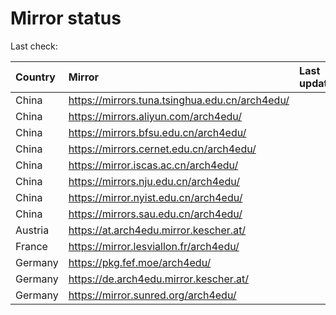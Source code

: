 <script src="./time.js"></script>
# Mirror status
Last check: <script type="text/javascript">localize(1743517440.6129298);</script>

|Country|Mirror|Last update|
|:------|:-----|:----------|
|China|https://mirrors.tuna.tsinghua.edu.cn/arch4edu/|<script type="text/javascript">localize(1743490118);</script>|
|China|https://mirrors.aliyun.com/arch4edu/|<script type="text/javascript">localize(1743490118);</script>|
|China|https://mirrors.bfsu.edu.cn/arch4edu/|<script type="text/javascript">localize(1743446597);</script>|
|China|https://mirrors.cernet.edu.cn/arch4edu/|<script type="text/javascript">localize(1743490118);</script>|
|China|https://mirror.iscas.ac.cn/arch4edu/|<script type="text/javascript">localize(1743490118);</script>|
|China|https://mirrors.nju.edu.cn/arch4edu/|<script type="text/javascript">localize(1743403756);</script>|
|China|https://mirror.nyist.edu.cn/arch4edu/|<script type="text/javascript">localize(1743490118);</script>|
|China|https://mirrors.sau.edu.cn/arch4edu/|<script type="text/javascript">localize(1731653531);</script>|
|Austria|https://at.arch4edu.mirror.kescher.at/|<script type="text/javascript">localize(1743490118);</script>|
|France|https://mirror.lesviallon.fr/arch4edu/|<script type="text/javascript">localize(1743490118);</script>|
|Germany|https://pkg.fef.moe/arch4edu/|<script type="text/javascript">localize(1743490118);</script>|
|Germany|https://de.arch4edu.mirror.kescher.at/|<script type="text/javascript">localize(1743490118);</script>|
|Germany|https://mirror.sunred.org/arch4edu/|<script type="text/javascript">localize(1743490118);</script>|

<script src="./tablefilter/tablefilter.js"></script>
<script src="./table.js"></script>